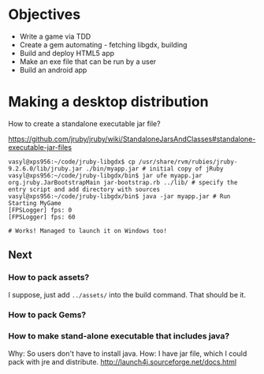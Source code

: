 # Objectives

* Write a game via TDD
* Create a gem automating - fetching libgdx, building
* Build and deploy HTML5 app
* Make an exe file that can be run by a user
* Build an android app

# Making a desktop distribution

How to create a standalone executable jar file? 

https://github.com/jruby/jruby/wiki/StandaloneJarsAndClasses#standalone-executable-jar-files 

```
vasyl@xps956:~/code/jruby-libgdx$ cp /usr/share/rvm/rubies/jruby-9.2.6.0/lib/jruby.jar ./bin/myapp.jar # initial copy of jRuby
vasyl@xps956:~/code/jruby-libgdx/bin$ jar ufe myapp.jar org.jruby.JarBootstrapMain jar-bootstrap.rb ../lib/ # specify the entry script and add directory with sources
vasyl@xps956:~/code/jruby-libgdx/bin$ java -jar myapp.jar # Run
Starting MyGame
[FPSLogger] fps: 0
[FPSLogger] fps: 60

# Works! Managed to launch it on Windows too!
```

## Next

### How to pack assets?

I suppose, just add `../assets/` into the build command. That should be it.

### How to pack Gems?


### How to make stand-alone executable that includes java?

Why: So users don't have to install java.
How: I have jar file, which I could pack with jre and distribute. http://launch4j.sourceforge.net/docs.html
